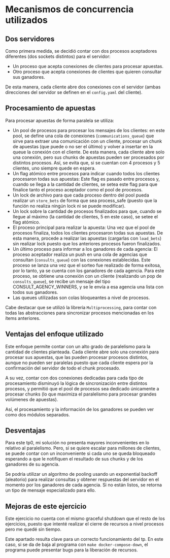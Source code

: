# Mecanismos de concurrencia utilizados
## Dos servidores
Como primera medida, se decidió contar con dos procesos aceptadores diferentes (dos sockets distintos) para el servidor:
* Un proceso que acepta conexiones de clientes para procesar apuestas.
* Otro proceso que acepta conexiones de clientes que quieren consultar sus ganadores.

De esta manera, cada cliente abre dos conexiones con el servidor (ambas direcciones del servidor se definen en el `config.yaml` del cliente).

## Procesamiento de apuestas
Para procesar apuestas de forma paralela se utiliza:
* Un pool de procesos para procesar los mensajes de los clientes: en este pool, se define una cola de conexiones (`communications_queue`) que sirve para extraer una comunicación con un cliente, procesar un chunk de apuestas (que puede o no ser el último) y volver a insertar en la queue la conexión con el cliente. De esta manera, cada cliente abre solo una conexión, pero sus chunks de apuestas pueden ser procesados por distintos procesos. Así, se evita que, si se cuentan con 4 procesos y 5 clientes, uno siempre quede en espera.
* Un flag atómico entre procesos para indicar cuando todos los clientes procesaron todas sus apuestas: Este flag es pasado entre procesos y, cuando se llega a la cantidad de clientes, se setea este flag para que finalice tanto el proceso aceptador como el pool de procesos.
* Un lock de archivo para que cada proceso dentro del pool pueda realizar un `store_bets` de forma que sea process_safe (puesto que la función no realiza ningún lock ni se puede modificar).
* Un lock sobre la cantidad de procesos finalizados para que, cuando se llegue al máximo (la cantidad de clientes, 5 en este caso), se setee el flag atómico. 
* El proceso principal para realizar la apuesta: Una vez que el pool de procesos finaliza, todos los clientes procesaron todas sus apuestas. De esta manera, procede a realizar las apuestas (cargarlas con `load_bets`) sin realizar lock puesto que los anteriores procesos fueron finalizados.
* Un último proceso para informar a los ganadores de cada agencia: El proceso aceptador realiza un push en una cola de agencias que consultan (`consults_queue`) con las conexiones establecidas. Este proceso se lanza una vez que el sorteo fue realizado de forma exitosa, por lo tanto, ya se cuenta con los ganadores de cada agencia. Para este proceso, se obtiene una conexión con un cliente (realizando un pop de `consults_queue`), se recibe un mensaje del tipo CONSULT_AGENCY_WINNERS, y se le envía a esa agencia una lista con todos sus ganadores.
* Las queues utilizadas son colas bloqueantes a nivel de procesos.

Cabe destacar que se utilizó la librería `Multiprocessing`, para contar con todas las abstracciones para sincronizar procesos mencionadas en los ítems anteriores.

## Ventajas del enfoque utilizado
Este enfoque permite contar con un alto grado de paralelismo para la cantidad de clientes planteada. Cada cliente abre solo una conexión para procesar sus apuestas, que las pueden procesar procesos distintos, aunque no pueden ser paralelas puesto que cada cliente espera por la confirmación del servidor de todo el chunk procesado.

A su vez, contar con dos conexiones dedicadas para cada tipo de procesamiento disminuyó la lógica de sincronización entre distintos procesos, y permitió que el pool de procesos sea dedicado únicamente a procesar chunks (lo que maximiza el paralelismo para procesar grandes volúmenes de apuestas).

Así, el procesamiento y la información de los ganadores se pueden ver como dos módulos separados.

## Desventajas
Para este tp0, mi solución no presenta mayores inconvenientes en lo relativo al paralelismo. Pero, si se quiere escalar para millones de clientes, se puede contar con un inconveniente si cada uno se queda bloqueado esperando a que le notifiquen el resultado de sus chunks y de los ganadores de su agencia.

Se podría utilizar un algoritmo de pooling usando un exponential backoff (aleatorio) para realizar consultas y obtener respuestas del servidor en el momento por los ganadores de cada agencia. Si no están listos, se retorna un tipo de mensaje especializado para ello.

## Mejoras de este ejercicio
Este ejercicio no cuenta con el mismo graceful shutdown que el resto de los ejercicios, puesto que intenté realizar el cierre de recursos a nivel procesos pero me quedé sin tiempo.

Este apartado resulta clave para un correcto funcionamiento del tp. En este caso, si se da de baja al programa con `make docker-compose-down`, el programa puede presentar bugs para la liberación de recursos.